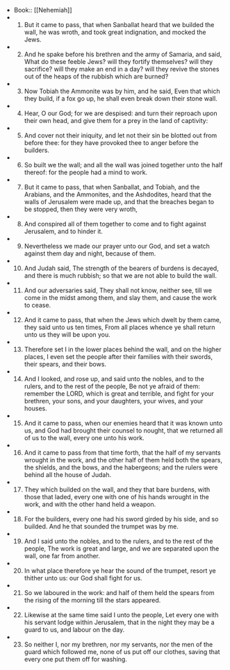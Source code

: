 - Book:: [[Nehemiah]]
- 1. But it came to pass, that when Sanballat heard that we builded the wall, he was wroth, and took great indignation, and mocked the Jews.
- 2. And he spake before his brethren and the army of Samaria, and said, What do these feeble Jews? will they fortify themselves? will they sacrifice? will they make an end in a day? will they revive the stones out of the heaps of the rubbish which are burned?
- 3. Now Tobiah the Ammonite was by him, and he said, Even that which they build, if a fox go up, he shall even break down their stone wall.
- 4. Hear, O our God; for we are despised: and turn their reproach upon their own head, and give them for a prey in the land of captivity:
- 5. And cover not their iniquity, and let not their sin be blotted out from before thee: for they have provoked thee to anger before the builders.
- 6. So built we the wall; and all the wall was joined together unto the half thereof: for the people had a mind to work.
- 7. But it came to pass, that when Sanballat, and Tobiah, and the Arabians, and the Ammonites, and the Ashdodites, heard that the walls of Jerusalem were made up, and that the breaches began to be stopped, then they were very wroth,
- 8. And conspired all of them together to come and to fight against Jerusalem, and to hinder it.
- 9. Nevertheless we made our prayer unto our God, and set a watch against them day and night, because of them.
- 10. And Judah said, The strength of the bearers of burdens is decayed, and there is much rubbish; so that we are not able to build the wall.
- 11. And our adversaries said, They shall not know, neither see, till we come in the midst among them, and slay them, and cause the work to cease.
- 12. And it came to pass, that when the Jews which dwelt by them came, they said unto us ten times, From all places whence ye shall return unto us they will be upon you.
- 13. Therefore set I in the lower places behind the wall, and on the higher places, I even set the people after their families with their swords, their spears, and their bows.
- 14. And I looked, and rose up, and said unto the nobles, and to the rulers, and to the rest of the people, Be not ye afraid of them: remember the LORD, which is great and terrible, and fight for your brethren, your sons, and your daughters, your wives, and your houses.
- 15. And it came to pass, when our enemies heard that it was known unto us, and God had brought their counsel to nought, that we returned all of us to the wall, every one unto his work.
- 16. And it came to pass from that time forth, that the half of my servants wrought in the work, and the other half of them held both the spears, the shields, and the bows, and the habergeons; and the rulers were behind all the house of Judah.
- 17. They which builded on the wall, and they that bare burdens, with those that laded, every one with one of his hands wrought in the work, and with the other hand held a weapon.
- 18. For the builders, every one had his sword girded by his side, and so builded. And he that sounded the trumpet was by me.
- 19. And I said unto the nobles, and to the rulers, and to the rest of the people, The work is great and large, and we are separated upon the wall, one far from another.
- 20. In what place therefore ye hear the sound of the trumpet, resort ye thither unto us: our God shall fight for us.
- 21. So we laboured in the work: and half of them held the spears from the rising of the morning till the stars appeared.
- 22. Likewise at the same time said I unto the people, Let every one with his servant lodge within Jerusalem, that in the night they may be a guard to us, and labour on the day.
- 23. So neither I, nor my brethren, nor my servants, nor the men of the guard which followed me, none of us put off our clothes, saving that every one put them off for washing.
